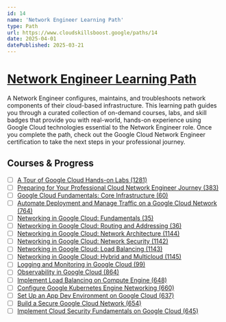 ```yaml
---
id: 14
name: 'Network Engineer Learning Path'
type: Path
url: https://www.cloudskillsboost.google/paths/14
date: 2025-04-01
datePublished: 2025-03-21
---
```


# [Network Engineer Learning Path](https://www.cloudskillsboost.google/paths/14)

A Network Engineer configures, maintains, and troubleshoots network components of their cloud-based infrastructure. This learning path guides you through a curated collection of on-demand courses, labs, and skill badges that provide you with real-world, hands-on experience using Google Cloud technologies essential to the Network Engineer role. Once you complete the path, check out the Google Cloud Network Engineer certification to take the next steps in your professional journey.

## Courses & Progress

- [ ] [A Tour of Google Cloud Hands-on Labs (1281)](../courses/A-Tour-of-Google-Cloud-Hands-on-Labs.md)
- [ ] [Preparing for Your Professional Cloud Network Engineer Journey (383)](../courses/Preparing-for-Your-Professional-Cloud-Network-Engineer-Journey.md)
- [ ] [Google Cloud Fundamentals: Core Infrastructure (60)](../courses/Google-Cloud-Fundamentals-Core-Infrastructure.md)
- [ ] [Automate Deployment and Manage Traffic on a Google Cloud Network (764)](../courses/Automate-Deployment-and-Manage-Traffic-on-a-Google-Cloud-Network.md)
- [ ] [Networking in Google Cloud: Fundamentals (35)](../courses/Networking-in-Google-Cloud-Fundamentals.md)
- [ ] [Networking in Google Cloud: Routing and Addressing (36)](../courses/Networking-in-Google-Cloud-Routing-and-Addressing.md)
- [ ] [Networking in Google Cloud: Network Architecture (1144)](../courses/Networking-in-Google-Cloud-Network-Architecture.md)
- [ ] [Networking in Google Cloud: Network Security (1142)](../courses/Networking-in-Google-Cloud-Network-Security.md)
- [ ] [Networking in Google Cloud: Load Balancing (1143)](../courses/Networking-in-Google-Cloud-Load-Balancing.md)
- [ ] [Networking in Google Cloud: Hybrid and Multicloud (1145)](../courses/Networking-in-Google-Cloud-Hybrid-and-Multicloud.md)
- [ ] [Logging and Monitoring in Google Cloud (99)](../courses/Logging-and-Monitoring-in-Google-Cloud.md)
- [ ] [Observability in Google Cloud (864)](../courses/Observability-in-Google-Cloud.md)
- [ ] [Implement Load Balancing on Compute Engine (648)](../courses/Implement-Load-Balancing-on-Compute-Engine.md)
- [ ] [Configure Google Kubernetes Engine Networking (660)](../courses/Configure-Google-Kubernetes-Engine-Networking.md)
- [ ] [Set Up an App Dev Environment on Google Cloud (637)](../courses/Set-Up-an-App-Dev-Environment-on-Google-Cloud.md)
- [ ] [Build a Secure Google Cloud Network (654)](../courses/Build-a-Secure-Google-Cloud-Network.md)
- [ ] [Implement Cloud Security Fundamentals on Google Cloud (645)](../courses/Implement-Cloud-Security-Fundamentals-on-Google-Cloud.md)

